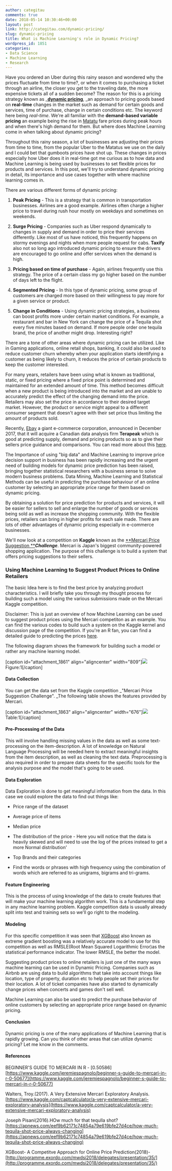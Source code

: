 ```yaml
---
author: categitau
comments: true
date: 2018-05-14 10:30:46+00:00
layout: post
link: http://categitau.com/dynamic-pricing/
slug: dynamic-pricing
title: What is Machine Learning's role in Dynamic Pricing?
wordpress_id: 1851
categories:
- Data Science
- Machine Learning
- Research
---
```


Have you ordered an Uber during this rainy season and wondered why the prices fluctuate from time to time?, or when it comes to purchasing a ticket through an airline, the closer you get to the traveling date, the more expensive tickets all of a sudden become? The reason for this is a pricing strategy known as _[**dynamic pricing**](https://en.wikipedia.org/wiki/Dynamic_pricing), _an approach to pricing goods based on **real-time** changes in the market such as demand for certain goods and services, time of purchase, change in certain conditions etc. The keyword here being _real-time_. We're all familiar with the **demand-based variable pricing** an example being the rise in [Matatu](https://en.wikipedia.org/wiki/Matatu) fare prices during peak hours and when there's high demand for them. But where does Machine Learning come in when talking about dynamic pricing?<!-- more -->

Throughout this rainy season, a lot of businesses are adjusting their prices from time to time, from the popular Uber to the Matatus we use on the daily and I could bet that gumboots prices have shot up. These changes in prices especially how Uber does it in real-time got me curious as to how data and Machine Learning is being used by businesses to set flexible prices for products and services. In this post, we'll try to understand dynamic pricing in detail, its importance and use cases together with where machine learning comes in.

There are various different forms of dynamic pricing:



 	
  1. **Peak Pricing** - This is a strategy that is common in transportation businesses. Airlines are a good example. Airlines often charge a higher price to travel during rush hour mostly on weekdays and sometimes on weekends.

 	
  2. **Surge Pricing** - Companies such as Uber respond dynamically to changes in supply and demand in order to price their services differently. Like most of us have noticed, this frequently happens on stormy evenings and nights when more people request for cabs. **Taxify** also not so long ago introduced dynamic pricing to ensure the drivers are encouraged to go online and offer services when the demand is high.

 	
  3. **Pricing based on time of purchase** - Again, airlines frequently use this strategy. The price of a certain class my go higher based on the number of days left to the flight.

 	
  4. **Segmented Pricing** - In this type of dynamic pricing, some group of customers are charged more based on their willingness to pay more for a given service or product.

 	
  5. **Change in Conditions** - Using dynamic pricing strategies, a business can boost profits more under certain market conditions. For example, a restaurant and bar in New York can change the price of a Tequila shot every five minutes based on demand. If more people order one tequila brand, the price of another might drop. Interesting right?


There are a tone of other areas where dynamic pricing can be utilized. Like in Gaming applications, online retail shops, banking, it could also be used to reduce customer churn whereby when your application starts identifying a customer as being likely to churn, it reduces the price of certain products to keep the customer interested.

For many years, retailers have been using what is known as traditional, static, or fixed pricing where a fixed price point is determined and maintained for an extended amount of time. This method becomes difficult when a new product is being introduced into the market and are unable to accurately predict the effect of the changing demand into the price. Retailers may also set the price in accordance to their desired target market. However, the product or service might appeal to a different consumer segment that doesn't agree with their set price thus limiting the amount of products sold.

Recently, [Ebay](https://en.wikipedia.org/wiki/EBay) a giant e-commerce corporation, announced in December 2017, that it will acquire a Canadian data analysis firm **Terapeak** which is good at predicting supply, demand and pricing products so as to give their sellers price guidance and comparisons. You can read more about this [here](https://www.ebayinc.com/stories/news/ebay-signs-agreement-to-acquire-terapeak/).

The Importance of using "big data" and Machine Learning to improve price decision support in business has been rapidly increasing and the urgent need of building models for dynamic price prediction has been raised, bringing together statistical researchers with a business sense to solve modern business problems. Data Mining, Machine Learning and Statistical Methods can be useful in predicting the purchase behaviour of an online customer by selecting an appropriate price range for them based on dynamic pricing.

By obtaining a solution for price prediction for products and services, it will be easier for sellers to sell and enlarge the number of goods or services being sold as well as increase the shopping community. With the flexible prices, retailers can bring in higher profits for each sale made. There are lots of other advantages of dynamic pricing especially in e-commerce businesses.

We'll now look at a competition on **Kaggle** known as the [**Mercari Price Suggestion **](https://www.kaggle.com/c/mercari-price-suggestion-challenge)**_Challenge_**. Mercari is Japan's biggest community-powered shopping application. The purpose of this challenge is to build a system that offers pricing suggestions to their sellers.


### Using Machine Learning to Suggest Product Prices to Online Retailers


The basic Idea here is to find the best price by analyzing product characteristics. I will briefly take you through my thought process for building such a model using the various submissions made on the Mercari Kaggle competition.

Disclaimer: This is just an overview of how Machine Learning can be used to suggest product prices using the Mercari competiton as an example. You can find the various codes to build such a system on the Kaggle kernel and discussion page of the competition. If you're an R fan, you can find a detailed guide to predicting the prices [here](https://www.kaggle.com/jeremiespagnolo/beginner-s-guide-to-mercari-in-r-0-50586/code).

The following diagram shows the framework for building such a model or rather any machine learning model.

[caption id="attachment_1861" align="aligncenter" width="809"]![](http://categitau.com/wp-content/uploads/2018/05/frame.png) Figure:1[/caption]


#### Data Collection


You can get the data set from the Kaggle competition _"Mercari Price Suggestion Challenge". _The following table shows the features provided by Mercari.

[caption id="attachment_1863" align="aligncenter" width="676"]![](http://categitau.com/wp-content/uploads/2018/05/Screenshot-from-2018-05-13-11-45-27-700x315.png) Table:1[/caption]


#### Pre-Processing of the Data


This will involve handling missing values in the data as well as some text-processing on the item-description. A lot of knowledge on Natural Language Processing will be needed here to extract meaningful insights from the item description, as well as cleaning the text data. Preprocessing is also required in order to prepare data sheets for the specific tools for the analysis purpose and the model that's going to be used.


#### Data Exploration


Data Exploration is done to get meaningful information from the data. In this case we could explore the data to find out things like:



 	
  * Price range of the dataset

 	
  * Average price of items

 	
  * Median price

 	
  * The distribution of the price - Here you will notice that the data is heavily skewed and will need to use the log of the prices instead to get a more Normal distribution'

 	
  * Top Brands and their categories

 	
  * Find the words or phrases with high frequency using the combination of words which are referred to as unigrams, bigrams and tri-grams.




#### Feature Engineering


This is the process of using knowledge of the data to create features that will make your machine learning algorithm work. This is a fundamental step in any machine learning problem. Kaggle competition data is usually already split into test and training sets so we'll go right to the modeling.


#### Modeling


For this specific competition it was seen that [XGBoost](https://machinelearningmastery.com/gentle-introduction-xgboost-applied-machine-learning/) also known as extreme gradient boosting was a relatively accurate model to use for this competition as well as RMSLE(Root Mean Squared Logarithmic Error)as the statistical performance indicator. The lower RMSLE, the better the model.

Suggesting product prices to online retailers is just one of the many ways machine learning can be used in Dynamic Pricing. Companies such as Airbnb are using data to build algorithms that take into account things like location, type of property, duration etc to help people set their prices for their location. A lot of ticket companies have also started to dynamically change prices when concerts and games don't sell well.

Machine Learning can also be used to predict the purchase behavior of online customers by selecting an appropriate price range based on dynamic pricing.


#### Conclusion


Dynamic pricing is one of the many applications of Machine Learning that is rapidly growing. Can you think of other areas that can utilize dynamic pricing? Let me know in the comments.


#### References


BEGINNER'S GUIDE TO MERCARI IN R - [0.50586]
[https://www.kaggle.com/jeremiespagnolo/beginner-s-guide-to-mercari-in-r-0-50677](https://www.kaggle.com/jeremiespagnolo/beginner-s-guide-to-mercari-in-r-0-50677)

Walters, Troy.(2017). A Very Extensive Mercari Exploratory Analysis. [https://www.kaggle.com/captcalculator/a-very-extensive-mercari-exploratory-analysis](https://www.kaggle.com/captcalculator/a-very-extensive-mercari-exploratory-analysis)

Joseph Pisani(2016).HOw much for that tequlla shot? [https://apnews.com/eef9b62171c74854a79e619bfe27d4ce/how-much-tequila-shot-price-always-changing](https://apnews.com/eef9b62171c74854a79e619bfe27d4ce/how-much-tequila-shot-price-always-changing)

XGBoost- A Competitve Approach for Online Price Prediction(2018)-[http://programme.exordo.com/mwdsi2018/delegates/presentation/35/](http://programme.exordo.com/mwdsi2018/delegates/presentation/35/)
